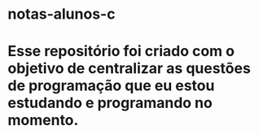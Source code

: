 # notas-alunos-c
# Esse repositório foi criado com o objetivo de centralizar as questões de programação que eu estou estudando e programando no momento.

